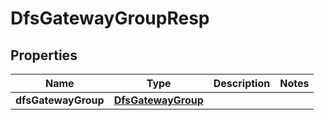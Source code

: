# DfsGatewayGroupResp

## Properties
Name | Type | Description | Notes
------------ | ------------- | ------------- | -------------
**dfsGatewayGroup** | [**DfsGatewayGroup**](DfsGatewayGroup.md) |  | 
